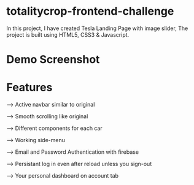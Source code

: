 # totalitycrop-frontend-challenge
In this project, I have created Tesla Landing Page with image slider, The project is built using HTML5, CSS3 &amp; Javascript.
# Demo Screenshot

# Features
--> Active navbar similar to original

--> Smooth scrolling like original

--> Different components for each car

--> Working side-menu

--> Email and Password Authentication with firebase

--> Persistant log in even after reload unless you sign-out

--> Your personal dashboard on account tab

